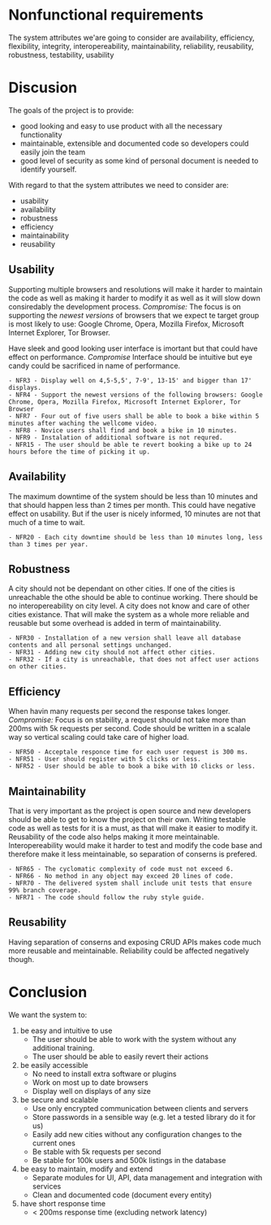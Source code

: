 # Nonfunctional requirements
The system attributes we'are going to consider are availability, efficiency, flexibility, integrity,
interopereability, maintainability, reliability, reusability, robustness, testability, usability

# Discusion
The goals of the project is to provide:
- good looking and easy to use product with all the necessary functionality
- maintainable, extensible and documented code so developers could easily join the team
- good level of security as some kind of personal document is needed to identify yourself.

With regard to that the system attributes we need to consider are:
* usability
* availability
* robustness
* efficiency
* maintainability
* reusability

## Usability
Supporting multiple browsers and resolutions will make it harder to maintain the code as well as making it harder to modify it as well as it will slow down consiredably the development process.
*Compromise:* The focus is on supporting the *newest versions* of browsers that we expect te target group is most likely to use: Google Chrome, Opera, Mozilla Firefox, Microsoft Internet Explorer, Tor Browser. 

Have sleek and good looking user interface is imortant but that could have effect on performance.
*Compromise* Interface should be intuitive but eye candy could be sacrificed in name of performance.

    - NFR3 - Display well on 4,5-5,5', 7-9', 13-15' and bigger than 17' displays.
    - NFR4 - Support the newest versions of the following browsers: Google Chrome, Opera, Mozilla Firefox, Microsoft Internet Explorer, Tor Browser
    - NFR7 - Four out of five users shall be able to book a bike within 5 minutes after waching the wellcome video.
    - NFR8 - Novice users shall find and book a bike in 10 minutes.
    - NFR9 - Instalation of additional software is not requred.
    - NFR15 - The user should be able te revert booking a bike up to 24 hours before the time of picking it up.

## Availability
The maximum downtime of the system should be less than 10 minutes and that should happen less than 2 times per month.
This could have negative effect on usability. But if the user is nicely informed, 10 minutes are not that much of a time to wait.   

    - NFR20 - Each city downtime should be less than 10 minutes long, less than 3 times per year.

## Robustness
A city should not be dependant on other cities. If one of the cities is unreachable the othe should be able to continue working.
There should be no interopereability on city level. A city does not know and care of other cities existance.
That will make the system as a whole more reliable and reusable but some overhead is added in term of maintainability.
    
    - NFR30 - Installation of a new version shall leave all database contents and all personal settings unchanged.
    - NFR31 - Adding new city should not affect other cities.
    - NFR32 - If a city is unreachable, that does not affect user actions on other cities.

## Efficiency
When havin many requests per second the response takes longer.
*Compromise:* Focus is on stability, a request should not take more than 200ms with 5k requests per second. Code should be written in a scalale way so vertical scaling could take care of higher load.
    
    - NFR50 - Acceptale responce time for each user request is 300 ms.
    - NFR51 - User should register with 5 clicks or less.
    - NFR52 - User should be able to book a bike with 10 clicks or less.

## Maintainability
That is very important as the project is open source and new developers should be able to get to know the project on their own.
Writing testable code as well as tests for it is a must, as that will make it easier to modify it. Reusability of the code also helps making it more meintainable.
Interopereability would make it harder to test and modify the code base and therefore make it less meintainable, so separation of conserns is prefered.
    
    - NFR65 - The cyclomatic complexity of code must not exceed 6.
    - NFR66 - No method in any object may exceed 20 lines of code.
    - NFR70 - The delivered system shall include unit tests that ensure 99% branch coverage.
    - NFR71 - The code should follow the ruby style guide.

## Reusability
Having separation of conserns and exposing CRUD APIs makes code much more reusable and meintainable. Reliability could be affected negatively though.

# Conclusion
We want the system to:

1. be easy and intuitive to use
    - The user should be able to work with the system without any additional training.
    - The user should be able to easily revert their actions
2. be easily accessible
    - No need to install extra software or plugins
    - Work on most up to date browsers
    - Display well on displays of any size
3. be secure and scalable
    - Use only encrypted communication between clients and servers
    - Store passwords in a sensible way (e.g. let a tested library do it for us)
    - Easily add new cities without any configuration changes to the current ones
    - Be stable with 5k requests per second
    - Be stable for 100k users and 500k listings in the database
4. be easy to maintain, modify and extend
    - Separate modules for UI, API, data management and integration with services
    - Clean and documented code (document every entity)
5. have short response time
    - < 200ms response time (excluding network latency)
